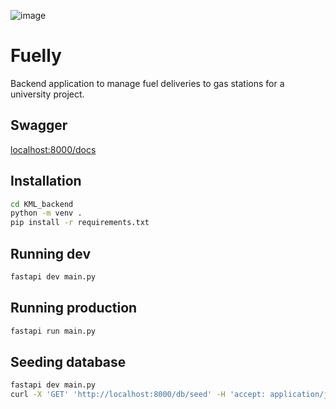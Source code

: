 ![image](https://github.com/JN0122/KML_backend/assets/38890130/6cb01233-f015-41c4-afb5-73b775081601)

# Fuelly

Backend application to manage fuel deliveries to gas stations for a university project.

## Swagger

[localhost:8000/docs](localhost:8000/docs)

## Installation

```bash
cd KML_backend
python -m venv .
pip install -r requirements.txt
```

## Running dev

```bash
fastapi dev main.py
```

## Running production

```bash
fastapi run main.py
```

## Seeding database

```bash
fastapi dev main.py
curl -X 'GET' 'http://localhost:8000/db/seed' -H 'accept: application/json'
```
